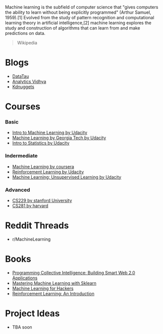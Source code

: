 Machine learning is the subfield of computer science that "gives computers the ability to learn without being explicitly programmed" (Arthur Samuel, 1959).[1] Evolved from the study of pattern recognition and computational learning theory in artificial intelligence,[2] machine learning explores the study and construction of algorithms that can learn from and make predictions on data.

> Wikipedia

# Blogs

* [DataTau](http://www.datatau.com/)
* [Analytics Vidhya](https://www.analyticsvidhya.com/blog/)
* [Kdnuggets](http://www.kdnuggets.com/websites/blogs.html)

# Courses

### Basic

* [Intro to Machine Learning by Udacity](https://www.udacity.com/course/intro-to-machine-learning--ud120)
* [Machine Learning by Georgia Tech by Udacity](https://www.udacity.com/course/machine-learning--ud262)
* [Intro to Statistics by Udacity](https://www.udacity.com/course/intro-to-machine-learning--ud120)

### Indermediate

* [Machine Learning by coursera](https://www.coursera.org/learn/machine-learning)
* [Reinforcement Learning by Udacity](https://www.udacity.com/course/reinforcement-learning--ud600)
* [Machine Learning: Unsupervised Learning by Udacity](https://www.udacity.com/course/machine-learning-unsupervised-learning--ud741)

### Advanced

* [CS229 by stanford University](http://cs229.stanford.edu/)
* [CS281 by harvard](http://www.seas.harvard.edu/courses/cs281/)

# Reddit Threads

* r/MachineLearning

# Books

* [Programming Collective Intelligence: Building Smart Web 2.0 Applications](https://www.amazon.com/dp/0596529325?tag=inspiredalgor-20)
* [Mastering Machine Learning with Sklearn](https://www.packtpub.com/big-data-and-business-intelligence/mastering-machine-learning-scikit-learn)
* [Machine Learning for Hackers](https://www.amazon.com/Machine-Learning-Hackers-Drew-Conway/dp/1449303714/ref=pd_sim_14_4?ie=UTF8&dpID=51cwV1i8S6L&dpSrc=sims&preST=_AC_UL160_SR121%2C160_&refRID=1G6PPENNCQK9S9N0VBVB)
* [Reinforcement Learning: An Introduction](http://people.inf.elte.hu/lorincz/Files/RL_2006/SuttonBook.pdf)

# Project Ideas

* TBA soon
